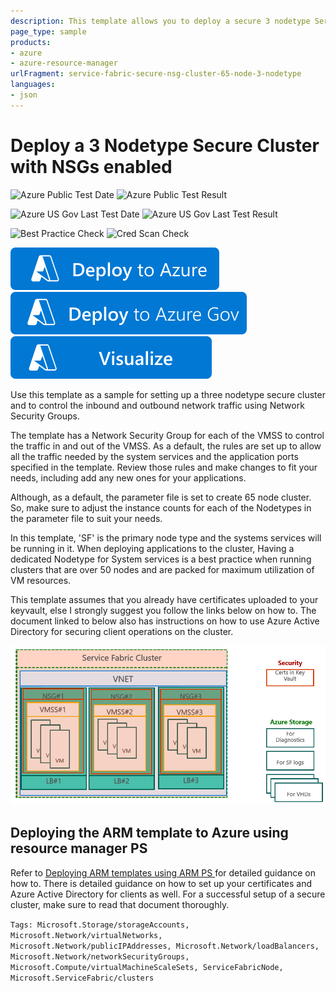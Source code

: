 ```yaml
---
description: This template allows you to deploy a secure 3 nodetype Service fabric Cluster running Windows server 2016 Data center on a Standard_D2 Size VMs. Use this template allows you ro control the inbound and outbound network traffic using Network Security Groups.
page_type: sample
products:
- azure
- azure-resource-manager
urlFragment: service-fabric-secure-nsg-cluster-65-node-3-nodetype
languages:
- json
---
```

# Deploy a 3 Nodetype Secure Cluster with NSGs enabled

![Azure Public Test Date](https://azurequickstartsservice.blob.core.windows.net/badges/quickstarts/microsoft.servicefabric/service-fabric-secure-nsg-cluster-65-node-3-nodetype/PublicLastTestDate.svg)
![Azure Public Test Result](https://azurequickstartsservice.blob.core.windows.net/badges/quickstarts/microsoft.servicefabric/service-fabric-secure-nsg-cluster-65-node-3-nodetype/PublicDeployment.svg)

![Azure US Gov Last Test Date](https://azurequickstartsservice.blob.core.windows.net/badges/quickstarts/microsoft.servicefabric/service-fabric-secure-nsg-cluster-65-node-3-nodetype/FairfaxLastTestDate.svg)
![Azure US Gov Last Test Result](https://azurequickstartsservice.blob.core.windows.net/badges/quickstarts/microsoft.servicefabric/service-fabric-secure-nsg-cluster-65-node-3-nodetype/FairfaxDeployment.svg)

![Best Practice Check](https://azurequickstartsservice.blob.core.windows.net/badges/quickstarts/microsoft.servicefabric/service-fabric-secure-nsg-cluster-65-node-3-nodetype/BestPracticeResult.svg)
![Cred Scan Check](https://azurequickstartsservice.blob.core.windows.net/badges/quickstarts/microsoft.servicefabric/service-fabric-secure-nsg-cluster-65-node-3-nodetype/CredScanResult.svg)

[![Deploy To Azure](https://raw.githubusercontent.com/Azure/azure-quickstart-templates/master/1-CONTRIBUTION-GUIDE/images/deploytoazure.svg?sanitize=true)](https://portal.azure.com/#create/Microsoft.Template/uri/https%3A%2F%2Fraw.githubusercontent.com%2FAzure%2Fazure-quickstart-templates%2Fmaster%2Fquickstarts%2Fmicrosoft.servicefabric%2Fservice-fabric-secure-nsg-cluster-65-node-3-nodetype%2Fazuredeploy.json)
[![Deploy To Azure US Gov](https://raw.githubusercontent.com/Azure/azure-quickstart-templates/master/1-CONTRIBUTION-GUIDE/images/deploytoazuregov.svg?sanitize=true)](https://portal.azure.us/#create/Microsoft.Template/uri/https%3A%2F%2Fraw.githubusercontent.com%2FAzure%2Fazure-quickstart-templates%2Fmaster%2Fquickstarts%2Fmicrosoft.servicefabric%2Fservice-fabric-secure-nsg-cluster-65-node-3-nodetype%2Fazuredeploy.json)
[![Visualize](https://raw.githubusercontent.com/Azure/azure-quickstart-templates/master/1-CONTRIBUTION-GUIDE/images/visualizebutton.svg?sanitize=true)](http://armviz.io/#/?load=https%3A%2F%2Fraw.githubusercontent.com%2FAzure%2Fazure-quickstart-templates%2Fmaster%2Fquickstarts%2Fmicrosoft.servicefabric%2Fservice-fabric-secure-nsg-cluster-65-node-3-nodetype%2Fazuredeploy.json)

Use this template as a sample for setting up a three nodetype secure cluster and to  control the inbound and outbound network traffic using Network Security Groups.

The template has a Network Security Group for each of the VMSS to control the traffic in and out of the VMSS. As a default, the rules are set up to allow all the traffic needed by the system services and the application ports specified in the template. Review those rules and make changes to fit your needs, including add any new ones for your applications.

Although, as a default, the parameter file is set to create 65 node cluster. So, make sure to adjust the instance counts for each of the Nodetypes in the parameter file to suit your needs.

In this template, 'SF' is the primary node type and the systems services will be running in it. When deploying applications to the cluster, Having a dedicated Nodetype for System services is a best practice when running clusters that are over 50 nodes and are packed for maximum utilization of VM resources.

This template assumes that you already have certificates uploaded to your keyvault, else I strongly suggest you follow the links below on how to. The document linked to below also has instructions on how to use Azure Active Directory for securing client operations on the cluster.

![Picture of the cluster resources][NSG]

## Deploying the ARM template to Azure using resource manager PS

Refer to [Deploying ARM templates using ARM PS ](https://azure.microsoft.com/documentation/articles/service-fabric-cluster-creation-via-arm/) for detailed guidance on how to. There is detailed guidance on how to set up your certificates and Azure Active Directory for clients as well. For a successful setup of a secure cluster, make sure to read that document thoroughly.

<!--Image references-->
[DownloadTemplate]: ./DownloadTemplate.png
[NSG]: ./NSG1.PNG

`Tags: Microsoft.Storage/storageAccounts, Microsoft.Network/virtualNetworks, Microsoft.Network/publicIPAddresses, Microsoft.Network/loadBalancers, Microsoft.Network/networkSecurityGroups, Microsoft.Compute/virtualMachineScaleSets, ServiceFabricNode, Microsoft.ServiceFabric/clusters`
